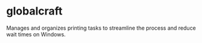 # globalcraft
Manages and organizes printing tasks to streamline the process and reduce wait times on Windows.
